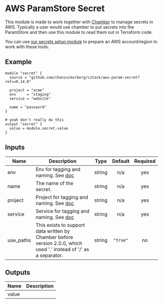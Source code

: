 # AWS ParamStore Secret

This module is made to work together with [Chamber](https://github.com/segmentio/chamber) to manage secrets in AWS. Typically a user would use chamber to put secrets into the ParamStore and then use this module to read them out in Terraform code.

You can use [our secrets setup module](../aws-param-secrets-setup/README.md) to prepare an AWS account/region to work with these tools.

## Example

```hcl
module "secret" {
  source = "github.com/chanzuckerberg/cztack/aws-param-secret?ref=v0.14.0"

  project = "acme"
  env     = "staging"
  service = "website"

  name = "password"
}

# yeah don't really do this
output "secret" {
  value = module.secret.value
}
```

<!-- START -->
## Inputs

| Name | Description | Type | Default | Required |
|------|-------------|:----:|:-----:|:-----:|
| env | Env for tagging and naming. See [doc](../README.md#consistent-tagging) | string | n/a | yes |
| name | The name of the secret. | string | n/a | yes |
| project | Project for tagging and naming. See [doc](../README.md#consistent-tagging) | string | n/a | yes |
| service | Service for tagging and naming. See [doc](../README.md#consistent-tagging) | string | n/a | yes |
| use\_paths | This exists to support data written by Chamber before version 2.0.0, which used '.' instead of '/' as a separator. | string | `"true"` | no |

## Outputs

| Name | Description |
|------|-------------|
| value |  |

<!-- END -->
